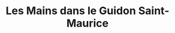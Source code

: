 ---
title: "Les Mains dans le Guidon Saint-Maurice"
url: /lille/les-mains-dans-le-guidon-saint-maurice/
shop: Fahrrad
---